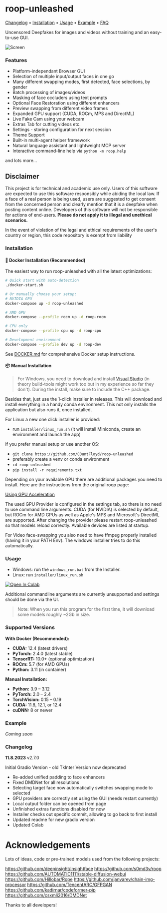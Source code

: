 # roop-unleashed

[Changelog](#changelog) • [Installation](#installation) • [Usage](#usage) • [Example](#example) • [FAQ](#faq)


Uncensored Deepfakes for images and videos without training and an easy-to-use GUI.


![Screen](docs/screenshot.png)


### Features

- Platform-independant Browser GUI
- Selection of multiple input/output faces in one go
- Many different swapping modes, first detected, face selections, by gender
- Batch processing of images/videos
- Masking of face occluders using text prompts
- Optional Face Restoration using different enhancers
- Preview swapping from different video frames
- Expanded GPU support (CUDA, ROCm, MPS and DirectML)
- Live Fake Cam using your webcam
- Extras Tab for cutting videos etc.
- Settings - storing configuration for next session
- Theme Support
- Built-in multi-agent helper framework
- Natural language assistant and lightweight MCP server
- Interactive command-line help via `python -m roop.help`


and lots more...


## Disclaimer

This project is for technical and academic use only.
Users of this software are expected to use this software responsibly while abiding the local law. If a face of a real person is being used, users are suggested to get consent from the concerned person and clearly mention that it is a deepfake when posting content online. Developers of this software will not be responsible for actions of end-users.
**Please do not apply it to illegal and unethical scenarios.**

In the event of violation of the legal and ethical requirements of the user's country or region, this code repository is exempt from liability

### Installation

#### 🐳 Docker Installation (Recommended)

The easiest way to run roop-unleashed with all the latest optimizations:

```bash
# Quick start with auto-detection
./docker-start.sh

# Or manually choose your setup:
# NVIDIA GPU
docker-compose up -d roop-unleashed

# AMD GPU  
docker-compose --profile rocm up -d roop-rocm

# CPU only
docker-compose --profile cpu up -d roop-cpu

# Development environment
docker-compose --profile dev up -d roop-dev
```

See [DOCKER.md](DOCKER.md) for comprehensive Docker setup instructions.

#### 📦 Manual Installation

> For Windows, you need to download and install [Visual Studio](https://visualstudio.microsoft.com/de/downloads/) (in theory build-tools might work too but in my experience so far they don't). During the install, make sure to include the C++ package.

Besides that, just use the 1-click installer in releases. This will download and install everything
in a handy conda environment. This not only installs the application but also runs it, once installed.

For Linux a new one click installer is provided:

- run `installer/linux_run.sh` (it will install Miniconda, create an environment and launch the app)

If you prefer manual setup or use another OS:

- `git clone https://github.com/C0untFloyd/roop-unleashed`
- preferably create a venv or conda environment
- `cd roop-unleashed`
- `pip install -r requirements.txt`

Depending on your available GPU there are additional packages you need to install. Here are the instructions from the original roop page:

[Using GPU Acceleration](https://github.com/s0md3v/roop/wiki/2.-Acceleration)

The used GPU Provider is configured in the settings tab, so there is no need to use command line arguments. CUDA (for NVIDIA) is selected by default, but ROCm for AMD GPUs as well as Apple's MPS and Microsoft's DirectML are supported. After changing the provider please restart roop-unleashed so that models reload correctly. Available devices are listed at startup.

For Video face-swapping you also need to have ffmpeg properly installed (having it in your PATH Env). The windows installer tries to do this automatically.  



### Usage

- Windows: run the `windows_run.bat` from the Installer.
- Linux: run `installer/linux_run.sh`

<a target="_blank" href="https://colab.research.google.com/github/C0untFloyd/roop-unleashed/blob/main/roop-unleashed.ipynb">
  <img src="https://colab.research.google.com/assets/colab-badge.svg" alt="Open In Colab"/>
</a>
  

Additional commandline arguments are currently unsupported and settings should be done via the UI.

> Note: When you run this program for the first time, it will download some models roughly ~2Gb in size.

### Supported Versions

**With Docker (Recommended):**
- **CUDA:** 12.4 (latest drivers)
- **PyTorch:** 2.4.0 (latest stable)
- **TensorRT:** 10.0+ (optional optimization)
- **ROCm:** 5.7 (for AMD GPUs)
- **Python:** 3.11 (in container)

**Manual Installation:**
- **Python:** 3.9 – 3.12
- **PyTorch:** 2.0 – 2.4
- **TorchVision:** 0.15 – 0.19
- **CUDA:** 11.8, 12.1, or 12.4
- **cuDNN:** 8 or newer


### Example

*Coming soon*



### Changelog

**11.8.2023** v2.7.0

Initial Gradio Version - old TkInter Version now deprecated

- Re-added unified padding to face enhancers
- Fixed DMDNet for all resolutions
- Selecting target face now automatically switches swapping mode to selected
- GPU providers are correctly set using the GUI (needs restart currently)
- Local output folder can be opened from page
- Unfinished extras functions disabled for now
- Installer checks out specific commit, allowing to go back to first install
- Updated readme for new gradio version
- Updated Colab


# Acknowledgements

Lots of ideas, code or pre-trained models used from the following projects:

https://github.com/deepinsight/insightface
https://github.com/s0md3v/roop
https://github.com/AUTOMATIC1111/stable-diffusion-webui
https://github.com/Hillobar/Rope
https://github.com/janvarev/chain-img-processor
https://github.com/TencentARC/GFPGAN   
https://github.com/kadirnar/codeformer-pip
https://github.com/csxmli2016/DMDNet


Thanks to all developers!

